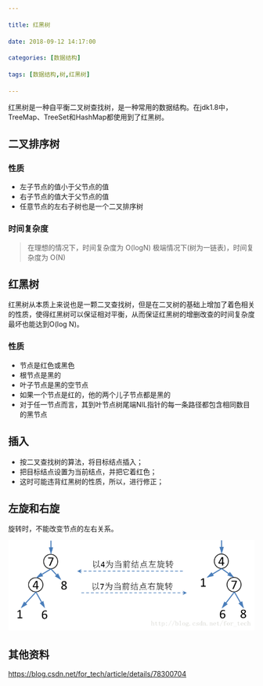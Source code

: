 ```yaml
---

title: 红黑树

date: 2018-09-12 14:17:00

categories: [数据结构]

tags: [数据结构,树,红黑树]

---
```


红黑树是一种自平衡二叉树查找树，是一种常用的数据结构。在jdk1.8中，TreeMap、TreeSet和HashMap都使用到了红黑树。

<!--more-->


## 二叉排序树 

### 性质

- 左子节点的值小于父节点的值
- 右子节点的值大于父节点的值
- 任意节点的左右子树也是一个二叉排序树

### 时间复杂度 

> 在理想的情况下，时间复杂度为 O(logN)
> 极端情况下(树为一链表)，时间复杂度为 O(N)


## 红黑树

红黑树从本质上来说也是一颗二叉查找树，但是在二叉树的基础上增加了着色相关的性质，使得红黑树可以保证相对平衡，从而保证红黑树的增删改查的时间复杂度最坏也能达到O(log N)。

### 性质

- 节点是红色或黑色
- 根节点是黑的
- 叶子节点是黑的空节点
- 如果一个节点是红的，他的两个儿子节点都是黑的
- 对于任一节点而言，其到叶节点树尾端NIL指针的每一条路径都包含相同数目的黑节点


## 插入

- 按二叉查找树的算法，将目标结点插入；
- 把目标结点设置为当前结点，并把它着红色；
- 这时可能违背红黑树的性质，所以，进行修正；

## 左旋和右旋

旋转时，不能改变节点的左右关系。

![](红黑树/左旋右旋.png)

## 其他资料

https://blog.csdn.net/for_tech/article/details/78300704 